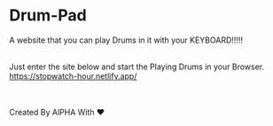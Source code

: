 # Drum-Pad
A website that you can play Drums in it with your KEYBOARD!!!!!<br><br>

Just enter the site below and start the Playing Drums in your Browser.<br>
https://stopwatch-hour.netlify.app/<br><br><br>

Created By AlPHA With ❤️
